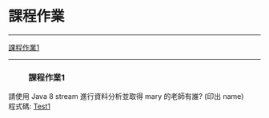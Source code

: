<h1>課程作業</h1>
<hr>
<a href="#coursework1">課程作業1</a>
<hr>
<h3><dir id="coursework1">課程作業1</div></h3>
  請使用 Java 8 stream 進行資料分析並取得 mary 的老師有誰? (印出 name)<br>
  程式碼: <a href="src/test/java/com/study/SpringCoreCoursework/coursework1/Test1.java">Test1</a>
<br>
<br>
<br>
<br>
<br>
<br>
<br>
<br>
<br>
<br>
<br>
<br>
<br>
<br>
<br>
<br>
<br>
